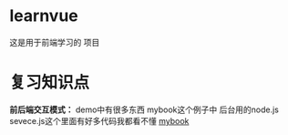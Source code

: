 # learnvue
这是用于前端学习的 项目

# 复习知识点
**前后端交互模式：** demo中有很多东西 mybook这个例子中 后台用的node.js sevece.js这个里面有好多代码我都看不懂 [mybook](https://github.com/minliangxiao/learnvue/tree/master/templates/%E5%89%8D%E5%90%8E%E7%AB%AF%E7%9A%84%E4%BA%A4%E4%BA%92%E6%A8%A1%E5%BC%8F)
